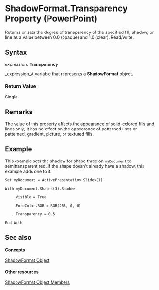 
# ShadowFormat.Transparency Property (PowerPoint)

Returns or sets the degree of transparency of the specified fill, shadow, or line as a value between 0.0 (opaque) and 1.0 (clear). Read/write.


## Syntax

 _expression_. **Transparency**

 _expression_A variable that represents a  **ShadowFormat** object.


### Return Value

Single


## Remarks

The value of this property affects the appearance of solid-colored fills and lines only; it has no effect on the appearance of patterned lines or patterned, gradient, picture, or textured fills.


## Example

This example sets the shadow for shape three on  `myDocument` to semitransparent red. If the shape doesn't already have a shadow, this example adds one to it.


```
Set myDocument = ActivePresentation.Slides(1)

With myDocument.Shapes(3).Shadow

    .Visible = True

    .ForeColor.RGB = RGB(255, 0, 0)

    .Transparency = 0.5

End With
```


## See also


#### Concepts


 [ShadowFormat Object](0bf08db8-2e44-4fc3-7f48-6017af881f72.md)
#### Other resources


 [ShadowFormat Object Members](3cb510e5-e41b-91e8-cd9f-a6bfc032d482.md)
